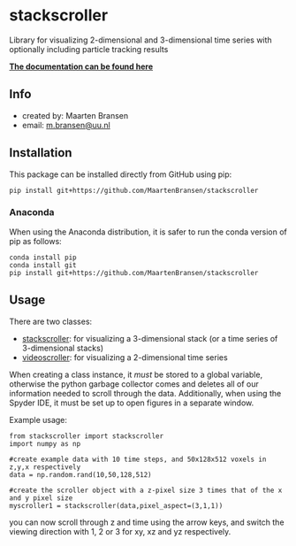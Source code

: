 # stackscroller
Library for visualizing 2-dimensional and 3-dimensional time series with optionally including particle tracking results

**[The documentation can be found here](https://maartenbransen.github.io/stackscroller/index.html)**

## Info
- created by:     Maarten Bransen
- email:          m.bransen@uu.nl

## Installation
This package can be installed directly from GitHub using pip:
```
pip install git+https://github.com/MaartenBransen/stackscroller
```
### Anaconda
When using the Anaconda distribution, it is safer to run the conda version of pip as follows:
```
conda install pip
conda install git
pip install git+https://github.com/MaartenBransen/stackscroller
```

## Usage
There are two classes:
- [stackscroller](https://maartenbransen.github.io/stackscroller/index.html#stackscroller.stackscroller): for visualizing a 3-dimensional stack (or a time series of 3-dimensional stacks)
- [videoscroller](https://maartenbransen.github.io/stackscroller/index.html#stackscroller.videoscroller): for visualizing a 2-dimensional time series

When creating a class instance, it *must* be stored to a global variable, otherwise the python garbage collector comes and deletes all of our information needed to scroll through the data. Additionally, when using the Spyder IDE, it must be set up to open figures in a separate window. 

Example usage:
```
from stackscroller import stackscroller
import numpy as np

#create example data with 10 time steps, and 50x128x512 voxels in z,y,x respectively
data = np.random.rand(10,50,128,512)

#create the scroller object with a z-pixel size 3 times that of the x and y pixel size
myscroller1 = stackscroller(data,pixel_aspect=(3,1,1))
```

you can now scroll through z and time using the arrow keys, and switch the viewing direction with 1, 2 or 3 for xy, xz and yz respectively.
